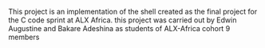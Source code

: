 This project is an implementation of the shell created as the final project for the C code sprint at ALX Africa. 
this project was carried out by Edwin Augustine and Bakare Adeshina as students of ALX-Africa cohort 9  members
